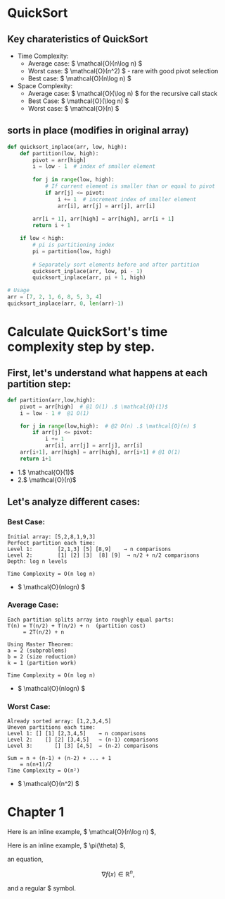 # QuickSort

## Key charateristics of QuickSort
- Time Complexity:
  - Average case: $ \mathcal{O}(n\log n) $
  - Worst case: $ \mathcal{O}(n^2) $  - rare with good pivot selection
  - Best case: $ \mathcal{O}(n\log n) $
- Space Complexity:
  - Average case:  $ \mathcal{O}(\log n) $ for the recursive call stack
  - Best Case: $ \mathcal{O}(\log n) $
  - Worst case: $ \mathcal{O}(n) $

## sorts in place (modifies in original array)
```python
def quicksort_inplace(arr, low, high):
    def partition(low, high):
        pivot = arr[high]
        i = low - 1  # index of smaller element
        
        for j in range(low, high):
            # If current element is smaller than or equal to pivot
            if arr[j] <= pivot:
                i += 1  # increment index of smaller element
                arr[i], arr[j] = arr[j], arr[i]
        
        arr[i + 1], arr[high] = arr[high], arr[i + 1]
        return i + 1

    if low < high:
        # pi is partitioning index
        pi = partition(low, high)
        
        # Separately sort elements before and after partition
        quicksort_inplace(arr, low, pi - 1)
        quicksort_inplace(arr, pi + 1, high)

# Usage
arr = [7, 2, 1, 6, 8, 5, 3, 4]
quicksort_inplace(arr, 0, len(arr)-1)
```


# Calculate QuickSort's time complexity step by step.

## First, let's understand what happens at each partition step:
```python
def partition(arr,low,high):
    pivot = arr[high]  # @1 O(1) .$ \mathcal{O}(1)$
    i = low - 1 #  @1 O(1)

    for j in range(low,high):  # @2 O(n) .$ \mathcal{O}(n) $
        if arr[j] <= pivot:
            i += 1
            arr[i], arr[j] = arr[j], arr[i]
    arr[i+1], arr[high] = arr[high], arr[i+1] # @1 O(1)
    return i+1
```
- 1.$ \mathcal{O}(1)$
- 2.$ \mathcal{O}(n)$

## Let's analyze different cases:

### Best Case:
```
Initial array: [5,2,8,1,9,3]
Perfect partition each time:
Level 1:        [2,1,3] [5] [8,9]    → n comparisons
Level 2:        [1] [2] [3]  [8] [9]  → n/2 + n/2 comparisons
Depth: log n levels

Time Complexity = O(n log n)
```
- $ \mathcal{O}(nlogn) $

### Average Case:

```
Each partition splits array into roughly equal parts:
T(n) = T(n/2) + T(n/2) + n  (partition cost)
     = 2T(n/2) + n

Using Master Theorem:
a = 2 (subproblems)
b = 2 (size reduction)
k = 1 (partition work)

Time Complexity = O(n log n)
```
- $ \mathcal{O}(nlogn) $

### Worst Case:

```
Already sorted array: [1,2,3,4,5]
Uneven partitions each time:
Level 1: [] [1] [2,3,4,5]    → n comparisons
Level 2:    [] [2] [3,4,5]   → (n-1) comparisons
Level 3:       [] [3] [4,5]  → (n-2) comparisons

Sum = n + (n-1) + (n-2) + ... + 1
    = n(n+1)/2
Time Complexity = O(n²)
```
- $ \mathcal{O}(n^2) $

# Chapter 1

Here is an inline example, $ \mathcal{O}(n\log n) $,

Here is an inline example, $ \pi(\theta) $,

an equation,

$$ \nabla f(x) \in \mathbb{R}^n, $$

and a regular \$ symbol.
